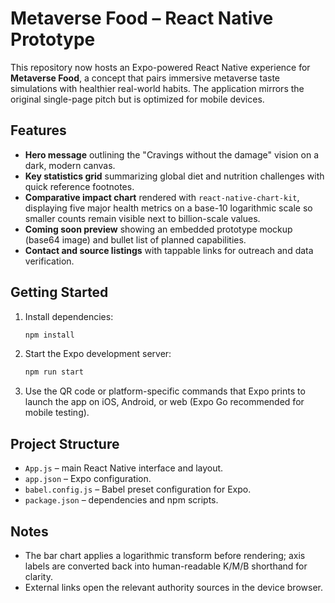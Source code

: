 # Metaverse Food – React Native Prototype

This repository now hosts an Expo-powered React Native experience for **Metaverse Food**, a concept that pairs immersive metaverse taste simulations with healthier real-world habits. The application mirrors the original single-page pitch but is optimized for mobile devices.

## Features

- **Hero message** outlining the "Cravings without the damage" vision on a dark, modern canvas.
- **Key statistics grid** summarizing global diet and nutrition challenges with quick reference footnotes.
- **Comparative impact chart** rendered with `react-native-chart-kit`, displaying five major health metrics on a base-10 logarithmic scale so smaller counts remain visible next to billion-scale values.
- **Coming soon preview** showing an embedded prototype mockup (base64 image) and bullet list of planned capabilities.
- **Contact and source listings** with tappable links for outreach and data verification.

## Getting Started

1. Install dependencies:
   ```bash
   npm install
   ```
2. Start the Expo development server:
   ```bash
   npm run start
   ```
3. Use the QR code or platform-specific commands that Expo prints to launch the app on iOS, Android, or web (Expo Go recommended for mobile testing).

## Project Structure

- `App.js` – main React Native interface and layout.
- `app.json` – Expo configuration.
- `babel.config.js` – Babel preset configuration for Expo.
- `package.json` – dependencies and npm scripts.

## Notes

- The bar chart applies a logarithmic transform before rendering; axis labels are converted back into human-readable K/M/B shorthand for clarity.
- External links open the relevant authority sources in the device browser.
